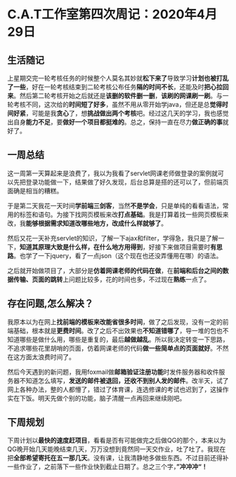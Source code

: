 # C.A.T工作室第四次周记：2020年4月29日

## 生活随记

​		上星期交完一轮考核任务的时候整个人莫名其妙就**松下来了**导致学习**计划也被打乱了一些**，好在一轮考核结束到二轮考核公布任务**隔的时间不长**，还能及时**把心拉回来**。然后第二轮考核开始之后就还是**该删的软件删一删**，**该刷的网课刷一刷**。与一轮考核不同，这次给的**时间短了好多**，虽然不用从零开始学java，但还是总**觉得时间好紧**，可能是我**贪心**了，想**挑战做出两个考核**吧。经过这几天的学习，我也感觉出自身**能力不足**，要**做好一个项目都挺难的**。总之，保持一直在尽力**做正确的事**就好了。

## 一周总结

​		这一周第一天算起来是浪费了，我以为我看了servlet网课老师做登录的案例就可以先把登录功能做一下，结果做了好久发现，后台总算是搭的还可以了，但前端页面确是相当的糟糕。

​		于是第二天我花一天时间**学前端三剑客**，当然**不是学会**，只是单纯的看看语法，常用的标签和语句。为接下找网页模板来改**打点基础**。我是打算着找一些网页模板来改，我**能够根据需求知道改哪些地方，改成什么样就够了**。

​		然后又花一天补充servlet的知识，了解一下ajax和filter，学得急，我只是了解一下，**知道其原理大致是什么样，在什么地方用得到**，好接下来做项目需要时**有思路**。也学了一下jquery，看了一点json（这个现在也还没弄懂用在哪）的语法。

​		之后就开始做项目了，大部分是**仿着网课老师的代码在做**，在**前端和后台之间的数据传输、页面的跳转**上问题比较多，花的时间也多，不过现在**熟练**一点了。

## 存在问题,怎么解决？

​		我原本以为在网上**找前端的模板来改能省很多时间**，做了之后发现，没有一定的前端基础，根本就是**更费时间**。改了之后不出效果也**不知道错哪了**，导一堆的包也不知道哪些是做什么用，哪些是重复的，最后**越做越乱**。所以我决定转变一下思路，不追求哪些花里胡哨的页面，仿着网课老师的代码**做一些简单点的页面就好**。不然在这方面太浪费时间了。

​		然后今天遇到的新问题，我用foxmail做**邮箱验证注册功能**时发件服务器和收件服务器不知道怎么填写，**发送的邮件被退回，还收不到别人发的邮件**。改半天，试了网上各种办法，整的人都懵了，错过了体育课，连选修课的考试也迟到了，这操作实在下饭。明天先做个别的功能，脑子清醒一点再回来继续刚吧。

## 下周规划

​		下周计划以**最快的速度赶项目**，看看是否有可能做完之后做QG的那个，本来以为QG晚开始几天能晚结束几天，万万没想到竟然同一天交作业，吐了吐了。我现在把**全部希望寄托在五一那几天**。没有课，让我清静地多做些东西。不过目前还得补一些作业了，之前落下一些作业快到截止日期了。总之三个字，**”冲冲冲“！**


